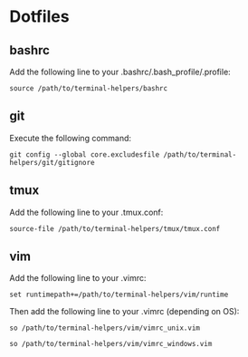 Dotfiles
===

bashrc
---
Add the following line to your .bashrc/.bash_profile/.profile:

`source /path/to/terminal-helpers/bashrc`

git
---
Execute the following command:

`git config --global core.excludesfile /path/to/terminal-helpers/git/gitignore`

tmux
---
Add the following line to your .tmux.conf:

`source-file /path/to/terminal-helpers/tmux/tmux.conf`

vim
---
Add the following line to your .vimrc:

`set runtimepath+=/path/to/terminal-helpers/vim/runtime`

Then add the following line to your .vimrc (depending on OS):

`so /path/to/terminal-helpers/vim/vimrc_unix.vim`

`so /path/to/terminal-helpers/vim/vimrc_windows.vim`
